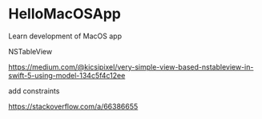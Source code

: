 # HelloMacOSApp
Learn development of MacOS app





NSTableView

https://medium.com/@kicsipixel/very-simple-view-based-nstableview-in-swift-5-using-model-134c5f4c12ee



add constraints

https://stackoverflow.com/a/66386655

